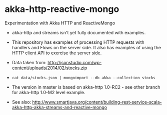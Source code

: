 # akka-http-reactive-mongo
Experimentation with Akka HTTP and ReactiveMongo

* akka-http and streams isn't yet fully documented with examples.
* This repository has examples of processing HTTP requests with handlers and Flows on the server side. It also has examples of using the HTTP client API to exercise the server side.

* Data taken from: http://jsonstudio.com/wp-content/uploads/2014/02/stocks.zip
* ```cat data/stocks.json | mongoimport --db akka --collection stocks```
* The version in master is based on akka-http 1.0-RC2 - see other branch for akka-http 1.0-M2 level example.
* See also: http://www.smartjava.org/content/building-rest-service-scala-akka-http-akka-streams-and-reactive-mongo
